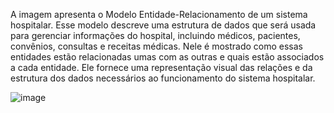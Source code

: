 A imagem apresenta o Modelo Entidade-Relacionamento de um sistema hospitalar. Esse modelo descreve uma estrutura de dados que será usada para gerenciar informações do hospital, incluindo médicos, pacientes, convênios, consultas e receitas médicas. Nele é mostrado como essas entidades estão relacionadas umas com as outras e quais estão associados a cada entidade. Ele fornece uma representação visual das relações e da estrutura dos dados necessários ao funcionamento do sistema hospitalar.

![image](https://github.com/YaraEustaquio/Banco-de-Dados-/assets/51837067/9c5a0bd7-424d-43f9-9da6-9f65a3a9a87e)




